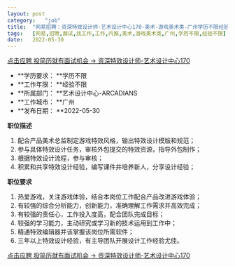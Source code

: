 ```yaml
---
layout:	post
category:	"job"
title:	"网易招聘：资深特效设计师-艺术设计中心170-美术-游戏美术类-广州学历不限经验不限"
tags:	[网易,招聘,面试,找工作,工作,内推,美术,游戏美术类,广州,学历不限,经验不限]
date:	2022-05-30
---
```


[点击应聘 投简历就有面试机会 -> 资深特效设计师-艺术设计中心170](http://mobile.bole.netease.com/bole/boleDetail?id=32108&employeeId=346f03c3cda5f04c&key=all)



- **学历要求： **学历不限
- **工作年限： **经验不限
- **所属部门： **艺术设计中心-ARCADIANS
- **工作城市： **广州
- **发布日期： **2022-05-30



**职位描述**
1. 配合产品美术总监制定游戏特效风格，输出特效设计模版和规范；
2. 参与具体特效设计任务，审核外包提交的特效资源，指导外包制作；
3. 根据特效设计流程，参与审核；
4. 积累和共享特效设计经验，编写课件并培养新人，分享设计经验；



**职位要求**
1. 热爱游戏，关注游戏体验，结合本岗位工作配合产品改进游戏体验；
2. 有较强的综合分析能力，创新能力，准确理解工作需求并高效完成；
3. 有较强的责任心，工作投入度高，配合团队完成目标；
4. 较强的学习能力，主动研究或学习新的技术运用到工作中；
5. 精通特效编辑器并该掌握该岗位所需软件；
6. 三年以上特效设计经验，有主导团队开展设计工作经验尤佳。



[点击应聘 投简历就有面试机会 -> 资深特效设计师-艺术设计中心170](http://mobile.bole.netease.com/bole/boleDetail?id=32108&employeeId=346f03c3cda5f04c&key=all)